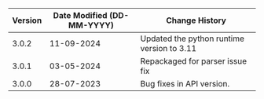 | **Version** | **Date Modified (DD-MM-YYYY)** | **Change History**                          |
|-------------|--------------------------------|---------------------------------------------|
| 3.0.2       | 11-09-2024                     | Updated the python runtime version to 3.11  |
| 3.0.1       | 03-05-2024                     | Repackaged for parser issue fix             |
| 3.0.0       | 28-07-2023                     | Bug fixes in API version.                   | 
